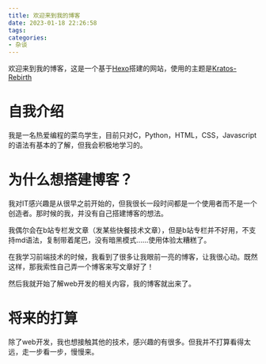 ```yaml
---
title: 欢迎来到我的博客
date: 2023-01-18 22:26:58
tags:
categories:
- 杂谈
---
```


欢迎来到我的博客，这是一个基于[Hexo](https://hexo.io/)搭建的网站，使用的主题是[Kratos-Rebirth](https://github.com/Candinya/Kratos-Rebirth)

# 自我介绍

我是一名热爱编程的菜鸟学生，目前只对C，Python，HTML，CSS，Javascript的语法有基本的了解，但我会积极地学习的。

# 为什么想搭建博客？

我对IT感兴趣是从很早之前开始的，但我很长一段时间都是一个使用者而不是一个创造者。那时候的我，并没有自己搭建博客的想法。

我偶尔会在b站专栏发文章（发某些快餐技术文章），但是b站专栏并不好用，不支持md语法，复制带着尾巴，没有暗黑模式......使用体验太糟糕了。

在我学习前端技术的时候，我看到了很多让我眼前一亮的博客，让我很心动。既然这样，那我索性自己弄一个博客来写文章好了！

然后我就开始了解web开发的相关内容，我的博客就出来了。

# 将来的打算

除了web开发，我也想接触其他的技术，感兴趣的有很多。但我并不打算看得太远，走一步看一步，慢慢来。